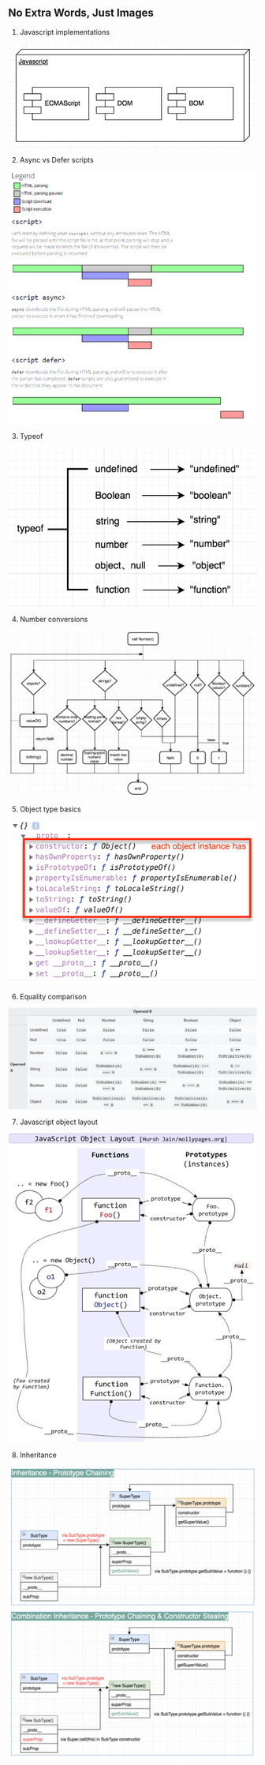 ## No Extra Words, Just Images


1. Javascript implementations

![Javascript implementations](./images/javascript_implementations.png)

2. Async vs Defer scripts

![async_defer_scripts](./images/async_defer_scripts.png)

3. Typeof

![typeof](./images/typeof.png)

4. Number conversions

![number_convertion](./images/number_convertion.png)

5. Object type basics

![object_basic](./images/object_basics.png)

6. Equality comparison

![equality_comparison](./images/equality_comparison.png)

7. Javascript object layout

![javascript_object_layout](./images/javascript_object_layout.jpg)

8. Inheritance

![inheritance_prototype_chaining](./images/inheritance_prototype_chaining.png)
![combination_inheritance](./images/combination_inheritance.png)
